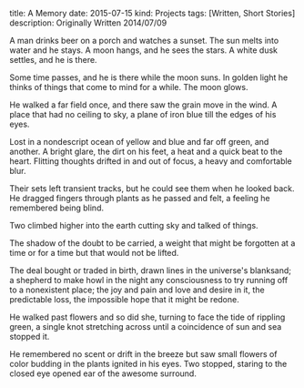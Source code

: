 title: A Memory
date: 2015-07-15
kind: Projects
tags: [Written, Short Stories]
description: Originally Written 2014/07/09

A man drinks beer on a porch and watches a sunset. The sun melts into water and he stays. A moon hangs, and he sees the stars. A white dusk settles, and he is there. 

Some time passes, and he is there while the moon suns. In golden light he thinks of things that come to mind for a while. The moon glows. 

He walked a far field once, and there saw the grain move in the wind. A place that had no ceiling to sky, a plane of iron blue till the edges of his eyes. 

Lost in a nondescript ocean of yellow and blue and far off green, and another. A bright glare, the dirt on his feet, a heat and a quick beat to the heart. Flitting thoughts drifted in and out of focus, a heavy and comfortable blur. 

Their sets left transient tracks, but he could see them when he looked back. He dragged fingers through plants as he passed and felt, a feeling he remembered being blind. 

Two climbed higher into the earth cutting sky and talked of things. 

The shadow of the doubt to be carried, a weight that might be forgotten at a time or for a time but that would not be lifted. 

The deal bought or traded in birth, drawn lines in the universe's blanksand; a shepherd to make howl in the night any consciousness to try running off to a nonexistent place; the joy and pain and love and desire in it, the predictable loss, the impossible hope that it might be redone. 

He walked past flowers and so did she, turning to face the tide of rippling green, a single knot stretching across until a coincidence of sun and sea stopped it. 

He remembered no scent or drift in the breeze but saw small flowers of color budding in the plants ignited in his eyes. Two stopped, staring to the closed eye opened ear of the awesome surround. 